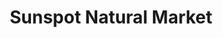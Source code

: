 ---
title: "Sunspot Natural Market"
url: /west-lafayette/sunspot-natural-market/
shop: health food
---